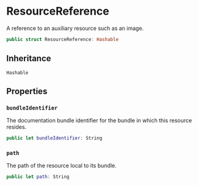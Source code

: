 # ResourceReference

A reference to an auxiliary resource such as an image.

``` swift
public struct ResourceReference: Hashable 
```

## Inheritance

`Hashable`

## Properties

### `bundleIdentifier`

The documentation bundle identifier for the bundle in which this resource resides.

``` swift
public let bundleIdentifier: String
```

### `path`

The path of the resource local to its bundle.

``` swift
public let path: String
```
